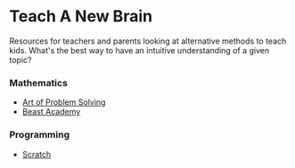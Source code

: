 # Teach A New Brain

Resources for teachers and parents looking at alternative methods to teach kids. What's the best way to have an intuitive understanding of a given topic?


### Mathematics
- [Art of Problem Solving](https://artofproblemsolving.com/online)
- [Beast Academy](https://beastacademy.com/)


### Programming
- [Scratch](https://scratch.mit.edu/)

